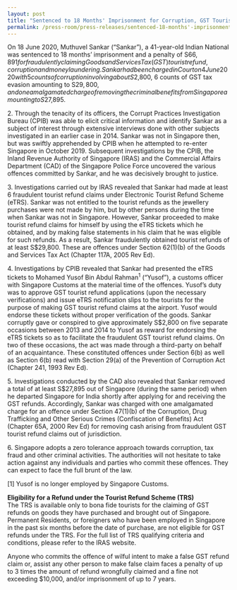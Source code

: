 ```yaml
---
layout: post
title: "Sentenced to 18 Months' Imprisonment for Corruption, GST Tourist Refund Fraud and Money Laundering"
permalink: /press-room/press-releases/sentenced-18-months'-imprisonment-corruption-gst-tourist-refund-fraud-and/
---
```


On 18 June 2020, Muthuvel Sankar (“Sankar”), a 41-year-old Indian National was sentenced to 18 months’ imprisonment and a penalty of S$66,891 for fraudulently claiming Goods and Services Tax (GST) tourist refund, corruption and money laundering. Sankar had been charged in Court on 4 June 2020 with 5 counts of corruption involving about S$2,800, 6 counts of GST tax evasion amounting to S$29,800, and one amalgamated charge of removing the criminal benefits from Singapore amounting to S$27,895.

2\. Through the tenacity of its officers, the Corrupt Practices Investigation Bureau (CPIB) was able to elicit critical information and identify Sankar as a subject of interest through extensive interviews done with other subjects investigated in an earlier case in 2014. Sankar was not in Singapore then, but was swiftly apprehended by CPIB when he attempted to re-enter Singapore in October 2019. Subsequent investigations by the CPIB, the Inland Revenue Authority of Singapore (IRAS) and the Commercial Affairs Department (CAD) of the Singapore Police Force uncovered the various offences committed by Sankar, and he was decisively brought to justice.

3\. Investigations carried out by IRAS revealed that Sankar had made at least 6 fraudulent tourist refund claims under Electronic Tourist Refund Scheme (eTRS). Sankar was not entitled to the tourist refunds as the jewellery purchases were not made by him, but by other persons during the time when Sankar was not in Singapore. However, Sankar proceeded to make tourist refund claims for himself by using the eTRS tickets which he obtained, and by making false statements in his claim that he was eligible for such refunds. As a result, Sankar fraudulently obtained tourist refunds of at least S$29,800. These are offences under Section 62(1)(b) of the Goods and Services Tax Act (Chapter 117A, 2005 Rev Ed).

4\. Investigations by CPIB revealed that Sankar had presented the eTRS tickets to Mohamed Yusof Bin Abdul Rahman<sup>1</sup> (“Yusof”), a customs officer with Singapore Customs at the material time of the offences. Yusof’s duty was to approve GST tourist refund applications (upon the necessary verifications) and issue eTRS notification slips to the tourists for the purpose of making GST tourist refund claims at the airport. Yusof would endorse these tickets without proper verification of the goods. Sankar corruptly gave or conspired to give approximately S$2,800 on five separate occasions between 2013 and 2014 to Yusof as reward for endorsing the eTRS tickets so as to facilitate the fraudulent GST tourist refund claims. On two of these occasions, the act was made through a third-party on behalf of an acquaintance. These constituted offences under Section 6(b) as well as Section 6(b) read with Section 29(a) of the Prevention of Corruption Act (Chapter 241, 1993 Rev Ed).

5\. Investigations conducted by the CAD also revealed that Sankar removed a total of at least S$27,895 out of Singapore (during the same period) when he departed Singapore for India shortly after applying for and receiving the GST refunds. Accordingly, Sankar was charged with one amalgamated charge for an offence under Section 47(1)(b) of the Corruption, Drug Trafficking and Other Serious Crimes (Confiscation of Benefits) Act (Chapter 65A, 2000 Rev Ed) for removing cash arising from fraudulent GST tourist refund claims out of jurisdiction.

6\. Singapore adopts a zero tolerance approach towards corruption, tax fraud and other criminal activities. The authorities will not hesitate to take action against any individuals and parties who commit these offences. They can expect to face the full brunt of the law.

[1] Yusof is no longer employed by Singapore Customs.

**Eligibility for a Refund under the Tourist Refund Scheme (TRS)**</br>
The TRS is available only to bona fide tourists for the claiming of GST refunds on goods they have purchased and brought out of Singapore. Permanent Residents, or foreigners who have been employed in Singapore in the past six months before the date of purchase, are not eligible for GST refunds under the TRS. For the full list of TRS qualifying criteria and conditions, please refer to the IRAS website.

Anyone who commits the offence of wilful intent to make a false GST refund claim or, assist any other person to make false claim faces a penalty of up to 3 times the amount of refund wrongfully claimed and a fine not exceeding $10,000, and/or imprisonment of up to 7 years.
